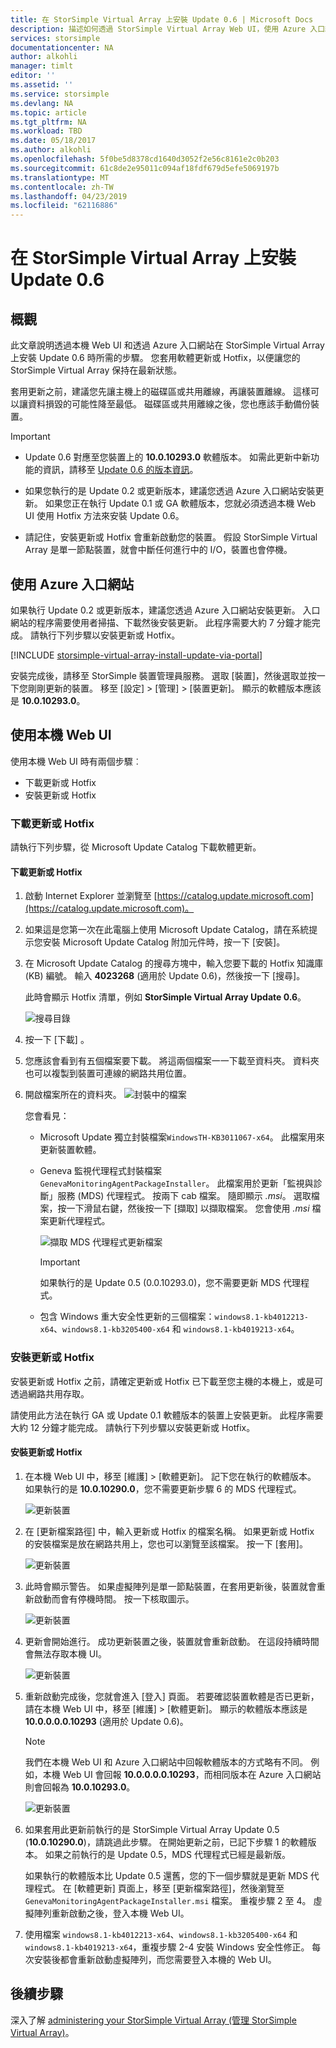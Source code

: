 ```yaml
---
title: 在 StorSimple Virtual Array 上安裝 Update 0.6 | Microsoft Docs
description: 描述如何透過 StorSimple Virtual Array Web UI，使用 Azure 入口網站和 Hotfix 方法套用更新
services: storsimple
documentationcenter: NA
author: alkohli
manager: timlt
editor: ''
ms.assetid: ''
ms.service: storsimple
ms.devlang: NA
ms.topic: article
ms.tgt_pltfrm: NA
ms.workload: TBD
ms.date: 05/18/2017
ms.author: alkohli
ms.openlocfilehash: 5f0be5d8378cd1640d3052f2e56c8161e2c0b203
ms.sourcegitcommit: 61c8de2e95011c094af18fdf679d5efe5069197b
ms.translationtype: MT
ms.contentlocale: zh-TW
ms.lasthandoff: 04/23/2019
ms.locfileid: "62116886"
---
```

# <a name="install-update-06-on-your-storsimple-virtual-array"></a>在 StorSimple Virtual Array 上安裝 Update 0.6

## <a name="overview"></a>概觀

此文章說明透過本機 Web UI 和透過 Azure 入口網站在 StorSimple Virtual Array 上安裝 Update 0.6 時所需的步驟。 您套用軟體更新或 Hotfix，以便讓您的 StorSimple Virtual Array 保持在最新狀態。

套用更新之前，建議您先讓主機上的磁碟區或共用離線，再讓裝置離線。 這樣可以讓資料損毀的可能性降至最低。 磁碟區或共用離線之後，您也應該手動備份裝置。

> [!IMPORTANT]
> - Update 0.6 對應至您裝置上的 **10.0.10293.0** 軟體版本。 如需此更新中新功能的資訊，請移至 [Update 0.6 的版本資訊](storsimple-virtual-array-update-06-release-notes.md)。
>
> - 如果您執行的是 Update 0.2 或更新版本，建議您透過 Azure 入口網站安裝更新。 如果您正在執行 Update 0.1 或 GA 軟體版本，您就必須透過本機 Web UI 使用 Hotfix 方法來安裝 Update 0.6。
>
> - 請記住，安裝更新或 Hotfix 會重新啟動您的裝置。 假設 StorSimple Virtual Array 是單一節點裝置，就會中斷任何進行中的 I/O，裝置也會停機。

## <a name="use-the-azure-portal"></a>使用 Azure 入口網站

如果執行 Update 0.2 或更新版本，建議您透過 Azure 入口網站安裝更新。 入口網站的程序需要使用者掃描、下載然後安裝更新。 此程序需要大約 7 分鐘才能完成。 請執行下列步驟以安裝更新或 Hotfix。

[!INCLUDE [storsimple-virtual-array-install-update-via-portal](../../includes/storsimple-virtual-array-install-update-via-portal-04.md)]

安裝完成後，請移至 StorSimple 裝置管理員服務。 選取 [裝置]，然後選取並按一下您剛剛更新的裝置。 移至 [設定] > [管理] > [裝置更新]。 顯示的軟體版本應該是 **10.0.10293.0**。

## <a name="use-the-local-web-ui"></a>使用本機 Web UI

使用本機 Web UI 時有兩個步驟︰

* 下載更新或 Hotfix
* 安裝更新或 Hotfix

### <a name="download-the-update-or-the-hotfix"></a>下載更新或 Hotfix

請執行下列步驟，從 Microsoft Update Catalog 下載軟體更新。

#### <a name="to-download-the-update-or-the-hotfix"></a>下載更新或 Hotfix

1. 啟動 Internet Explorer 並瀏覽至 [https://catalog.update.microsoft.com](https://catalog.update.microsoft.com)。

2. 如果這是您第一次在此電腦上使用 Microsoft Update Catalog，請在系統提示您安裝 Microsoft Update Catalog 附加元件時，按一下 [安裝]。

3. 在 Microsoft Update Catalog 的搜尋方塊中，輸入您要下載的 Hotfix 知識庫 (KB) 編號。 輸入 **4023268** (適用於 Update 0.6)，然後按一下 [搜尋]。
   
    此時會顯示 Hotfix 清單，例如 **StorSimple Virtual Array Update 0.6**。
   
    ![搜尋目錄](./media/storsimple-virtual-array-install-update-06/download1.png)

4. 按一下 [下載] 。

5. 您應該會看到有五個檔案要下載。 將這兩個檔案一一下載至資料夾。 資料夾也可以複製到裝置可連線的網路共用位置。

6. 開啟檔案所在的資料夾。
    ![封裝中的檔案](./media/storsimple-virtual-array-install-update-06/update06folder.png)

    您會看見：
    -  Microsoft Update 獨立封裝檔案`WindowsTH-KB3011067-x64`。 此檔案用來更新裝置軟體。
    - Geneva 監視代理程式封裝檔案`GenevaMonitoringAgentPackageInstaller`。 此檔案用於更新「監視與診斷」服務 (MDS) 代理程式。 按兩下 cab 檔案。 隨即顯示 _.msi_。 選取檔案，按一下滑鼠右鍵，然後按一下 [擷取] 以擷取檔案。 您會使用 _.msi_ 檔案更新代理程式。

        ![擷取 MDS 代理程式更新檔案](./media/storsimple-virtual-array-install-update-06/extract-geneva-monitoring-agent-installer.png)

        > [!IMPORTANT]
        > 如果執行的是 Update 0.5 (0.0.10293.0)，您不需要更新 MDS 代理程式。

    - 包含 Windows 重大安全性更新的三個檔案：`windows8.1-kb4012213-x64`、`windows8.1-kb3205400-x64` 和 `windows8.1-kb4019213-x64`。


### <a name="install-the-update-or-the-hotfix"></a>安裝更新或 Hotfix

安裝更新或 Hotfix 之前，請確定更新或 Hotfix 已下載至您主機的本機上，或是可透過網路共用存取。

請使用此方法在執行 GA 或 Update 0.1 軟體版本的裝置上安裝更新。 此程序需要大約 12 分鐘才能完成。 請執行下列步驟以安裝更新或 Hotfix。

#### <a name="to-install-the-update-or-the-hotfix"></a>安裝更新或 Hotfix

1. 在本機 Web UI 中，移至 [維護]  >  [軟體更新]。 記下您在執行的軟體版本。 如果執行的是 **10.0.10290.0**，您不需要更新步驟 6 的 MDS 代理程式。
   
    ![更新裝置](./media/storsimple-virtual-array-install-update-05/update1m.png)

2. 在 [更新檔案路徑] 中，輸入更新或 Hotfix 的檔案名稱。 如果更新或 Hotfix 的安裝檔案是放在網路共用上，您也可以瀏覽至該檔案。 按一下 [套用]。
   
    ![更新裝置](./media/storsimple-virtual-array-install-update-05/update2m.png)

3. 此時會顯示警告。 如果虛擬陣列是單一節點裝置，在套用更新後，裝置就會重新啟動而會有停機時間。 按一下核取圖示。
   
   ![更新裝置](./media/storsimple-virtual-array-install-update-05/update3m.png)

4. 更新會開始進行。 成功更新裝置之後，裝置就會重新啟動。 在這段持續時間會無法存取本機 UI。
   
    ![更新裝置](./media/storsimple-virtual-array-install-update-05/update5m.png)

5. 重新啟動完成後，您就會進入 [登入] 頁面。 若要確認裝置軟體是否已更新，請在本機 Web UI 中，移至 [維護]  >  [軟體更新]。 顯示的軟體版本應該是 **10.0.0.0.0.10293** (適用於 Update 0.6)。
   
   > [!NOTE]
   > 我們在本機 Web UI 和 Azure 入口網站中回報軟體版本的方式略有不同。 例如，本機 Web UI 會回報 **10.0.0.0.0.10293**，而相同版本在 Azure 入口網站則會回報為 **10.0.10293.0**。
   
    ![更新裝置](./media/storsimple-virtual-array-install-update-06/update6m.png)

6. 如果套用此更新前執行的是 StorSimple Virtual Array Update 0.5 (**10.0.10290.0**)，請跳過此步驟。 在開始更新之前，已記下步驟 1 的軟體版本。 如果之前執行的是 Update 0.5，MDS 代理程式已經是最新版。

    如果執行的軟體版本比 Update 0.5 還舊，您的下一個步驟就是更新 MDS 代理程式。 在 [軟體更新] 頁面上，移至 [更新檔案路徑]，然後瀏覽至 `GenevaMonitoringAgentPackageInstaller.msi` 檔案。 重複步驟 2 至 4。 虛擬陣列重新啟動之後，登入本機 Web UI。

7. 使用檔案 `windows8.1-kb4012213-x64`、`windows8.1-kb3205400-x64` 和 `windows8.1-kb4019213-x64`，重複步驟 2-4 安裝 Windows 安全性修正。 每次安裝後都會重新啟動虛擬陣列，而您需要登入本機的 Web UI。

## <a name="next-steps"></a>後續步驟

深入了解 [administering your StorSimple Virtual Array (管理 StorSimple Virtual Array)](storsimple-ova-web-ui-admin.md)。

